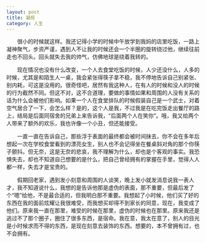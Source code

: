 ```yaml
---
layout: post
title: 凝视
category: 人生
---
```


&emsp;&emsp;很小的时候就这样。我还记得小学的时候中午放学到我妈的店里吃饭，一路上凝神聚气，步资严谨，遇到人不让我的时候还会一个半圈的旋转绕过他，继续往前走也不回头。回头就失去我的帅气，仿佛地球是绕着我转的。

&emsp;&emsp;现在情况也没有什么改变，一个人去食堂吃饭的时候，人少还没什么，人多的时候，尤其是和陌生人一桌，我会紧张得筷子拿不稳，我不停地告诉自己别紧张、别内耗，可这是没用的。很奇怪吧，居然有我这种人，在有人的时候和没人的时候的行为截然不同。但这不对，这不合道理，要做的事情如果和周围的人没有关系的话为什么会被他们影响。如果一个人在食堂排队的时候假装自己是一个武士，对着空气居合了一下，会怎么样？是的，这个人是我，不过我是在吃完饭走出餐厅的路上，结局是后面同宿舍的兄弟上来告诉我，“后面两个人在笑你”。哦，我又给两个人带来了额外的欢乐，我也许像一个小丑，但还能接受。

&emsp;&emsp;一直一直在告诉自己，那些浮于表面的最终都会被时间抹去，你不会在多年后想起一次在学校食堂看到的漂亮女生，别人也不会记得坐在餐桌斜对角的那个你筷子颤抖。但无奈，这是无奈的悲哀，我不理解为什么，却也是个客观的事实。我恐惧失去，却也不知道自己想要的是什么，把自己曾经拥有的掌握在手里，觉得人人都一样，失去才是宝贵的。

&emsp;&emsp;假期回老家，遇到发小刻意和周围的人谈笑，晚上发小就发消息说我一表人才，我不知道说什么，我想的是告诉他那是虚伪的表面，那不重要，但最后发了个“嗯”给他，不是最合适的，但我明白那不重要。我想起了小时候，他们买了好的东西在我的面前炫耀让我很难受，而我想买却得不到家长的同意，现在，我变成了他们。原来我一直在那里，难受的时候在那里，虚伪的时候也在那里。原来我还是逃过不了那个圈子，圈住了很多东西，是宿命。我在意，我太在意了，别人的目光是小时候求而不得的东西，是现在刻意去装饰的东西。想要的，本不曾拥有过，也不会拥有。
